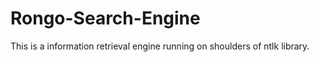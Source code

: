 # Rongo-Search-Engine
This is a information retrieval engine running on shoulders of ntlk library. 
